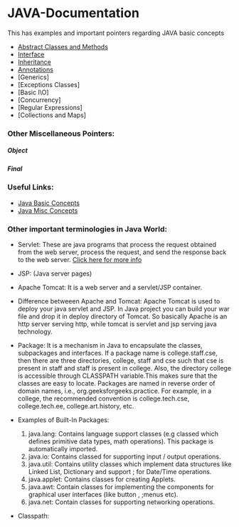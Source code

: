 # JAVA-Documentation
This has examples and important pointers regarding JAVA basic concepts

- [Abstract Classes and Methods](Abstract-methods/ABSTRACT.md)
- [Interface](Interface/INTERFACE.md)
- [Inheritance](Inheritance/INHERITANCE.md)
- [Annotations](https://data-flair.training/blogs/java-annotations/)
- [Generics]
- [Exceptions Classes]
- [Basic I\O]
- [Concurrency]
- [Regular Expressions]
- [Collections and Maps]

### Other Miscellaneous Pointers:

##### Object

##### Final 

### Useful Links:
- [Java Basic Concepts](https://docs.oracle.com/javase/tutorial/java/index.html)
- [Java Misc Concepts](https://data-flair.training/blogs/java-annotations/)


### Other important terminologies in Java World:

- Servlet: These are java programs that process the request obtained from the web server, process the request, and send the response back to the web server. [Click here for more info](https://www.geeksforgeeks.org/introduction-java-servlets/)

- JSP: (Java server pages) 

- Apache Tomcat: It is a web server and a servlet/JSP container. 

- Difference betweeen Apache and Tomcat: Apache Tomcat is used to deploy your java servlet and JSP. In Java project you can build your war file and drop it in deploy directory of Tomcat. So basically Apache is an http server serving http, while tomcat is servlet and jsp serving java technology.

- Package: It is a mechanism in Java to encapsulate the classes, subpackages and interfaces. If a package name is college.staff.cse, then there are three directories, college, staff and cse such that cse is present in staff and staff is present in college. Also, the directory college is accessible through CLASSPATH variable.This makes sure that the classes are easy to locate. Packages are named in reverse order of domain names, i.e., org.geeksforgeeks.practice. For example, in a college, the recommended convention is college.tech.cse, college.tech.ee, college.art.history, etc.

- Examples of Built-In Packages:
  1) java.lang: Contains language support classes (e.g classed which defines primitive data types, math operations). This package is automatically imported.
  2)  java.io: Contains classed for supporting input / output operations.
  3)  java.util: Contains utility classes which implement data structures like Linked List, Dictionary and support ; for Date/Time operations.
  4)  java.applet: Contains classes for creating Applets.
  5)  java.awt: Contain classes for implementing the components for graphical user interfaces (like button , ;menus etc).
  6)  java.net: Contain classes for supporting networking operations.
  
- Classpath: 






